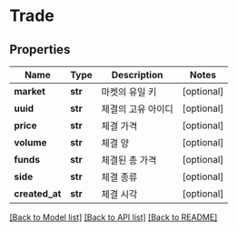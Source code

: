 # Trade

## Properties
Name | Type | Description | Notes
------------ | ------------- | ------------- | -------------
**market** | **str** | 마켓의 유일 키 | [optional] 
**uuid** | **str** | 체결의 고유 아이디 | [optional] 
**price** | **str** | 체결 가격 | [optional] 
**volume** | **str** | 체결 양 | [optional] 
**funds** | **str** | 체결된 총 가격 | [optional] 
**side** | **str** | 체결 종류 | [optional] 
**created_at** | **str** | 체결 시각 | [optional] 

[[Back to Model list]](../README.md#documentation-for-models) [[Back to API list]](../README.md#documentation-for-api-endpoints) [[Back to README]](../README.md)


